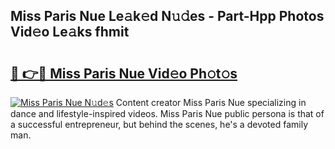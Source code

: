 ## Miss Paris Nue Le𝚊k𝚎d N𝚞𝚍es - Part-Hpp Photos Vid𝚎o Le𝚊ks fhmit

# <h2><a href="http://fb6k4t.evod.top/?m=Miss+Paris+Nue">🔗 👉🔴 Miss Paris Nue Vid𝚎o Ph𝚘t𝚘s</a></h2>

[![Miss Paris Nue N𝚞d𝚎s](https://i.imgur.com/8V9OHl7.gif)](http://fb6k4t.evod.top/?m=Miss+Paris+Nue)
Content creator Miss Paris Nue specializing in dance and lifestyle-inspired videos. Miss Paris Nue public persona is that of a successful entrepreneur, but behind the scenes, he's a devoted family man. 
